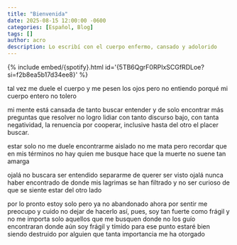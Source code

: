 ```yaml
---
title: "Bienvenida"
date: 2025-08-15 12:00:00 -0600
categories: [Español, Blog]
tags: []
author: acro 
description: Lo escribí con el cuerpo enfermo, cansado y adolorido 
---
```


{% include embed/{spotify}.html id='{5TB6QgrF0RPIxSCGfRDLoe?si=f2b8ea5b17d34ee8}' %}

tal vez me duele el cuerpo
y me pesen los ojos
pero no entiendo porqué
mi cuerpo entero no tolero

mi mente está cansada de tanto buscar entender
y de solo encontrar más preguntas que resolver
no logro lidiar con tanto discurso bajo, con tanta negatividad,
la renuencia por cooperar,
inclusive hasta del otro el placer buscar.

estar solo no me duele
encontrarme aislado no me mata
pero recordar que en mis términos
no hay quien me busque
hace que la muerte no suene tan amarga

ojalá no buscara ser entendido
separarme de querer ser visto
ojalá nunca haber encontrado de donde mis lagrimas se han filtrado
y no ser curioso de que se siente estar del otro lado

por lo pronto estoy solo
pero ya no abandonado
ahora por sentir me preocupo
y cuido no dejar de hacerlo
así, pues, soy tan fuerte como frágil y no me importa
solo aquellos que me busquen donde no los guío encontraran donde aún soy frágil y tímido
para ese punto estaré bien siendo destruido por alguien que tanta importancia me ha otorgado

<!--more-->
